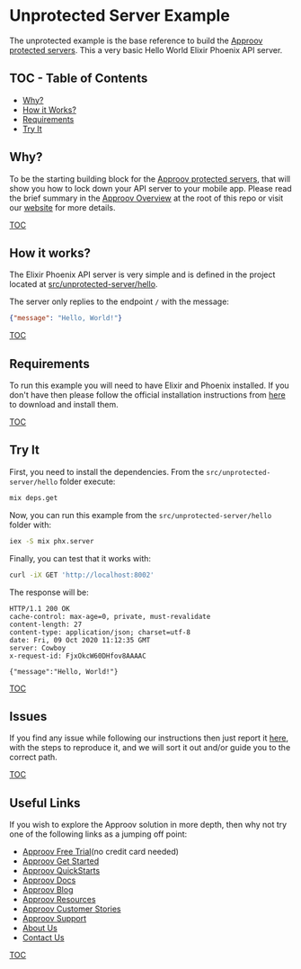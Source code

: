 # Unprotected Server Example

The unprotected example is the base reference to build the [Approov protected servers](/src/approov-protected-server/). This a very basic Hello World Elixir Phoenix API server.


## TOC - Table of Contents

* [Why?](#why)
* [How it Works?](#how-it-works)
* [Requirements](#requirements)
* [Try It](#try-it)


## Why?

To be the starting building block for the [Approov protected servers](/src/approov-protected-server/hello), that will show you how to lock down your API server to your mobile app. Please read the brief summary in the [Approov Overview](/OVERVIEW.md#why) at the root of this repo or visit our [website](https://approov.io/product) for more details.

[TOC](#toc---table-of-contents)


## How it works?

The Elixir Phoenix API server is very simple and is defined in the project located at [src/unprotected-server/hello](/src/unprotected-server).

The server only replies to the endpoint `/` with the message:

```json
{"message": "Hello, World!"}
```

[TOC](#toc---table-of-contents)


## Requirements

To run this example you will need to have Elixir and Phoenix installed. If you don't have then please follow the official installation instructions from [here](https://hexdocs.pm/phoenix/installation.html#content) to download and install them.

[TOC](#toc---table-of-contents)


## Try It

First, you need to install the dependencies. From the `src/unprotected-server/hello` folder execute:

```bash
mix deps.get
```

Now, you can run this example from the `src/unprotected-server/hello` folder with:

```bash
iex -S mix phx.server
```

Finally, you can test that it works with:

```bash
curl -iX GET 'http://localhost:8002'
```

The response will be:

```text
HTTP/1.1 200 OK
cache-control: max-age=0, private, must-revalidate
content-length: 27
content-type: application/json; charset=utf-8
date: Fri, 09 Oct 2020 11:12:35 GMT
server: Cowboy
x-request-id: FjxOkcW60DHfov8AAAAC

{"message":"Hello, World!"}
```

[TOC](#toc---table-of-contents)


## Issues

If you find any issue while following our instructions then just report it [here](https://github.com/approov/quickstart-elixir-phoenix-guardian-token-check/issues), with the steps to reproduce it, and we will sort it out and/or guide you to the correct path.

[TOC](#toc---table-of-contents)


## Useful Links

If you wish to explore the Approov solution in more depth, then why not try one of the following links as a jumping off point:

* [Approov Free Trial](https://approov.io/signup)(no credit card needed)
* [Approov Get Started](https://approov.io/product/demo)
* [Approov QuickStarts](https://approov.io/docs/latest/approov-integration-examples/)
* [Approov Docs](https://approov.io/docs)
* [Approov Blog](https://approov.io/blog/)
* [Approov Resources](https://approov.io/resource/)
* [Approov Customer Stories](https://approov.io/customer)
* [Approov Support](https://approov.io/contact)
* [About Us](https://approov.io/company)
* [Contact Us](https://approov.io/contact)

[TOC](#toc---table-of-contents)
